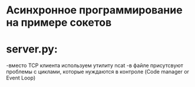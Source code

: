 # Асинхронное программирование на примере сокетов
# server.py:
-вместо TCP клиента используем утилиту ncat
-в файле присутсвуют проблемы с циклами, которые нуждаются в контроле (Code manager or Event Loop)
